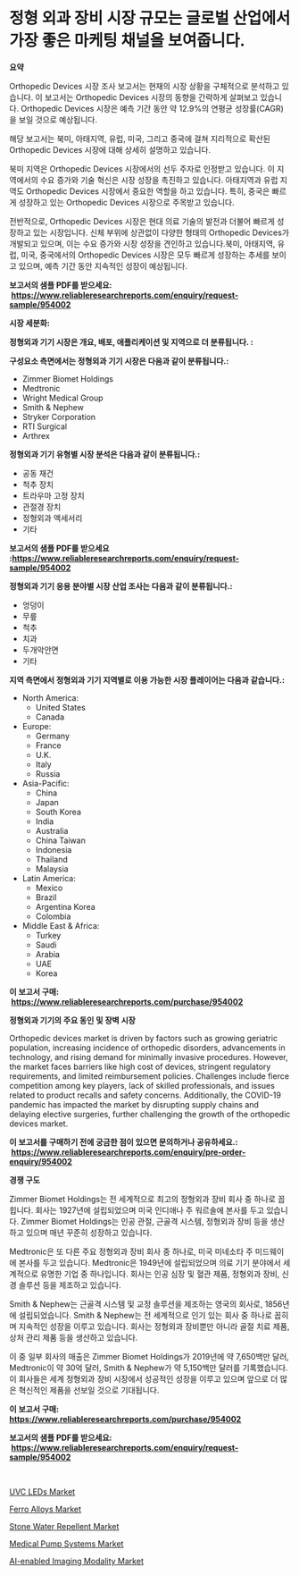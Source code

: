 <p><h1>정형 외과 장비 시장 규모는 글로벌 산업에서 가장 좋은 마케팅 채널을 보여줍니다.</h1></p><p><strong>요약</strong></p>
<p><p>Orthopedic Devices 시장 조사 보고서는 현재의 시장 상황을 구체적으로 분석하고 있습니다. 이 보고서는 Orthopedic Devices 시장의 동향을 간략하게 살펴보고 있습니다. Orthopedic Devices 시장은 예측 기간 동안 약 12.9%의 연평균 성장률(CAGR)을 보일 것으로 예상됩니다.</p><p>해당 보고서는 북미, 아태지역, 유럽, 미국, 그리고 중국에 걸쳐 지리적으로 확산된 Orthopedic Devices 시장에 대해 상세히 설명하고 있습니다.</p><p>북미 지역은 Orthopedic Devices 시장에서의 선두 주자로 인정받고 있습니다. 이 지역에서의 수요 증가와 기술 혁신은 시장 성장을 촉진하고 있습니다. 아태지역과 유럽 지역도 Orthopedic Devices 시장에서 중요한 역할을 하고 있습니다. 특히, 중국은 빠르게 성장하고 있는 Orthopedic Devices 시장으로 주목받고 있습니다.</p><p>전반적으로, Orthopedic Devices 시장은 현대 의료 기술의 발전과 더불어 빠르게 성장하고 있는 시장입니다. 신체 부위에 상관없이 다양한 형태의 Orthopedic Devices가 개발되고 있으며, 이는 수요 증가와 시장 성장을 견인하고 있습니다.북미, 아태지역, 유럽, 미국, 중국에서의 Orthopedic Devices 시장은 모두 빠르게 성장하는 추세를 보이고 있으며, 예측 기간 동안 지속적인 성장이 예상됩니다.</p></p>
<p><strong>보고서의 샘플 PDF를 받으세요: &nbsp;<a href="https://www.reliableresearchreports.com/enquiry/request-sample/954002">https://www.reliableresearchreports.com/enquiry/request-sample/954002</a></strong></p>
<p><strong>시장 세분화:</strong></p>
<p><strong> 정형외과 기기 시장은 개요, 배포, 애플리케이션 및 지역으로 더 분류됩니다. :</strong></p>
<p><strong>구성요소 측면에서는 정형외과 기기 시장은 다음과 같이 분류됩니다.:</strong></p>
<p><ul><li>Zimmer Biomet Holdings</li><li>Medtronic</li><li>Wright Medical Group</li><li>Smith & Nephew</li><li>Stryker Corporation</li><li>RTI Surgical</li><li>Arthrex</li></ul></p>
<p><strong> 정형외과 기기 유형별 시장 분석은 다음과 같이 분류됩니다.:</strong></p>
<p><ul><li>공동 재건</li><li>척추 장치</li><li>트라우마 고정 장치</li><li>관절경 장치</li><li>정형외과 액세서리</li><li>기타</li></ul></p>
<p><strong>보고서의 샘플 PDF를 받으세요 :<a href="https://www.reliableresearchreports.com/enquiry/request-sample/954002">https://www.reliableresearchreports.com/enquiry/request-sample/954002</a></strong></p>
<p><strong> 정형외과 기기 응용 분야별 시장 산업 조사는 다음과 같이 분류됩니다.:</strong></p>
<p><ul><li>엉덩이</li><li>무릎</li><li>척추</li><li>치과</li><li>두개악안면</li><li>기타</li></ul></p>
<p><strong>지역 측면에서 정형외과 기기 지역별로 이용 가능한 시장 플레이어는 다음과 같습니다.:</strong></p>
<p><ul>
    <li>
        North America:
        <ul>
            <li>United States</li>
            <li>Canada</li>
        </ul>
    </li>
    <li>
        Europe:
        <ul>
            <li>Germany</li>
            <li>France</li>
            <li>U.K.</li>
            <li>Italy</li>
            <li>Russia</li>
        </ul>
    </li>
    <li>
        Asia-Pacific:
        <ul>
            <li>China</li>
            <li>Japan</li>
            <li>South Korea</li>
            <li>India</li>
            <li>Australia</li>
            <li>China Taiwan</li>
            <li>Indonesia</li>
            <li>Thailand</li>
            <li>Malaysia</li>
        </ul>
    </li>
    <li>
        Latin America:
        <ul>
            <li>Mexico</li>
            <li>Brazil</li>
            <li>Argentina Korea</li>
            <li>Colombia</li>
        </ul>
    </li>
    <li>
        Middle East & Africa:
        <ul>
            <li>Turkey</li>
            <li>Saudi</li>
            <li>Arabia</li>
            <li>UAE</li>
            <li>Korea</li>
        </ul>
    </li>
    </ul></p>
<p><strong>이 보고서 구매: &nbsp;<a href="https://www.reliableresearchreports.com/purchase/954002">https://www.reliableresearchreports.com/purchase/954002</a></strong></p>
<p><strong>정형외과 기기의 주요 동인 및 장벽 시장</strong></p>
<p><p>Orthopedic devices market is driven by factors such as growing geriatric population, increasing incidence of orthopedic disorders, advancements in technology, and rising demand for minimally invasive procedures. However, the market faces barriers like high cost of devices, stringent regulatory requirements, and limited reimbursement policies. Challenges include fierce competition among key players, lack of skilled professionals, and issues related to product recalls and safety concerns. Additionally, the COVID-19 pandemic has impacted the market by disrupting supply chains and delaying elective surgeries, further challenging the growth of the orthopedic devices market.</p></p>
<p><strong>이 보고서를 구매하기 전에 궁금한 점이 있으면 문의하거나 공유하세요.: &nbsp;<a href="https://www.reliableresearchreports.com/enquiry/pre-order-enquiry/954002">https://www.reliableresearchreports.com/enquiry/pre-order-enquiry/954002</a></strong></p>
<p><strong>경쟁 구도</strong></p>
<p><p>Zimmer Biomet Holdings는 전 세계적으로 최고의 정형외과 장비 회사 중 하나로 꼽힙니다. 회사는 1927년에 설립되었으며 미국 인디애나 주 워르솔에 본사를 두고 있습니다. Zimmer Biomet Holdings는 인공 관절, 근골격 시스템, 정형외과 장비 등을 생산하고 있으며 매년 꾸준히 성장하고 있습니다.</p><p>Medtronic은 또 다른 주요 정형외과 장비 회사 중 하나로, 미국 미네소타 주 미드웨이에 본사를 두고 있습니다. Medtronic은 1949년에 설립되었으며 의료 기기 분야에서 세계적으로 유명한 기업 중 하나입니다. 회사는 인공 심장 및 혈관 제품, 정형외과 장비, 신경 솔루션 등을 제조하고 있습니다.</p><p>Smith & Nephew는 근골격 시스템 및 교정 솔루션을 제조하는 영국의 회사로, 1856년에 설립되었습니다. Smith & Nephew는 전 세계적으로 인기 있는 회사 중 하나로 꼽히며 지속적인 성장을 이루고 있습니다. 회사는 정형외과 장비뿐만 아니라 골절 치료 제품, 상처 관리 제품 등을 생산하고 있습니다.</p><p>이 중 일부 회사의 매출은 Zimmer Biomet Holdings가 2019년에 약 7,650백만 달러, Medtronic이 약 30억 달러, Smith & Nephew가 약 5,150백만 달러를 기록했습니다. 이 회사들은 세계 정형외과 장비 시장에서 성공적인 성장을 이루고 있으며 앞으로 더 많은 혁신적인 제품을 선보일 것으로 기대됩니다.</p></p>
<p><strong>이 보고서 구매: &nbsp; <a href="https://www.reliableresearchreports.com/purchase/954002">https://www.reliableresearchreports.com/purchase/954002</a></strong></p>
<p><strong>보고서의 샘플 PDF를 받으세요: &nbsp;<a href="https://www.reliableresearchreports.com/enquiry/request-sample/954002">https://www.reliableresearchreports.com/enquiry/request-sample/954002</a></strong><strong></strong></p>
<p>&nbsp;</p>
<p><p><a href="https://github.com/castoriffic/Market-Research-Report-List-3/blob/main/uvc-leds-market.md">UVC LEDs Market</a></p><p><a href="https://view.publitas.com/reportprime-1/ferro-alloys-market-a-comprehensive-report-of-its-market-share-growth-trends-2024-2031/">Ferro Alloys Market</a></p><p><a href="https://issuu.com/reportprime-2/docs/stone-water-repellent-market-size-2030.pptx">Stone Water Repellent Market</a></p><p><a href="https://florentine-yuzu-f42.notion.site/Medical-Pump-Systems-Market-Size-Global-Industry-Overview-Market-Segmentation-and-Forecast-2024-t-ffa0bfc2b6544a0baa2e6dfd6e6a0402">Medical Pump Systems Market</a></p><p><a href="https://github.com/yoshih12/Market-Research-Report-List-2/blob/main/ai-enabled-imaging-modality-market.md">AI-enabled Imaging Modality Market</a></p></p>